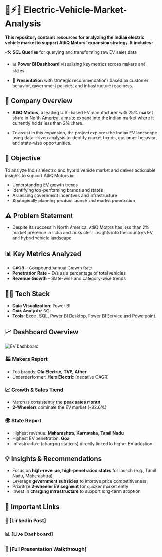 # 🌱⚡🚗 Electric-Vehicle-Market-Analysis

**This repository contains resources for analyzing the Indian electric vehicle market to support AtliQ Motors' expansion strategy. It includes:**

-🛠️ **SQL Queries**  for querying and transforming raw EV sales data

- 📊 **Power BI Dashboard** visualizing key metrics across makers and states

- 📑 **Presentation** with strategic recommendations based on customer behavior, government policies, and infrastructure readiness.


## 📝 Company Overview

 - **AtliQ Motors**, a leading U.S.-based EV manufacturer with 25% market share in North America, aims to expand into the Indian market where it currently holds less than 2% share.

  - To assist in this expansion, the project explores the Indian EV landscape using data-driven analysis to identify market trends, customer behavior, and state-wise opportunities.


## 🎯 Objective

To analyze India’s electric and hybrid vehicle market and deliver actionable insights to support AtliQ Motors in:

- Understanding EV growth trends
- Identifying top-performing brands and states
- Assessing government incentives and infrastructure
- Strategically planning product launch and market penetration


## ⚠️ Problem Statement

  - Despite its success in North America, AtliQ Motors has less than 2% market presence in India and lacks clear insights into the country’s EV and hybrid vehicle landscape


## 📊 Key Metrics Analyzed

- **CAGR** – Compound Annual Growth Rate
- **Penetration Rate** – EVs as a percentage of total vehicles
- **Revenue Growth** – State-wise and category-wise trends


## 👩‍💻 Tech Stack

- **Data Visualization**: Power BI  
- **Data Analysis**: SQL    
- **Tools**: Excel, SQL, Power BI Desktop, Power BI Service and Powerpoint.


## 📈 Dashboard Overview

![EV Dashboard](https://github.com/user-attachments/assets/f6182df3-3759-446d-825f-d80f46126047)



### 🏭 Makers Report
- Top brands: **Ola Electric**, **TVS**, **Ather**
- Underperformer: **Hero Electric** (negative CAGR)
  
### 📈 Growth & Sales Trend
- March is consistently the **peak sales month**
- **2-Wheelers** dominate the EV market (~92.6%)

### 🌍 State Report
- Highest revenue: **Maharashtra**, **Karnataka**, **Tamil Nadu**
- Highest EV penetration: **Goa**
- Infrastructure (charging stations) directly linked to higher EV adoption


## 💡 Insights & Recommendations

- Focus on **high-revenue, high-penetration states** for launch (e.g., Tamil Nadu, Maharashtra)
- Leverage **government subsidies** to improve price competitiveness
- Prioritize **2-wheeler EV segment** for quicker market entry
- Invest in **charging infrastructure** to support long-term adoption


 ## 🔗 Important Links

  ### 💼 [Linkedin Post]

  ### 📊 [Live Dashboard]

  ### 🎥 [Full Presentation Walkthrough]













